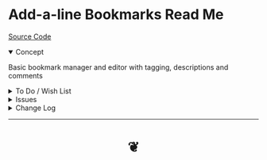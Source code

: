 # Add-a-line Bookmarks Read Me

[Source Code ]( https://github.com/opentecture/mindmapping/tree/master/sandbox/opentecture-bookmarks/add-a-line-bookmarks )

<details open>

<summary>Concept</summary>

Basic bookmark manager and editor with tagging, descriptions and comments

</details>

<details>

<summary>To Do / Wish List</summary>

2019-09-29 ~ Theo ~ OK on mobile

### Json bookmarks file

* 2019-08-11 ~ Theo ~ Add comments for every entry
* 2019-08-11 ~ Theo ~ Excellent set of tags
* 2019-08-11 ~ Theo ~ Every entry well-tagged

### Popup TBD

* 2019-09-28 ~ Theo ~ displays the web page
* 2019-08-11 ~ Theo ~ Details about items visible at load time
* 2019-08-11 ~ Theo ~ Move down below title


### Main contents

* 2019-08-11 ~ Theo ~ Add images

### Main edit page

* 2019-08-11 ~ Theo ~ Nicer CSS
* 2019-09-29 ~ Theo ~ search terms highlighted in the text

### Menus

* close all details on initialize


### Bookmark filters

Filtered results

All items

* Add 'Comments in file order'
* Add other types but not bookmarks
* Add display only filtered bookmarks



### Tags

* 2019-10-05 ~ Theo ~ save default tag - such as user name - to local storage
* 2019-08-11 ~ Theo ~ Filter by tags menu subdivided similar to edit tag sets
* 2019-07-07 ~ Theo ~ Create tag chains usable to tie or link as Mind Map elements
* 2019-06-23 ~ Theo ~ Filter by multiple tags
* 2019-06-23 ~ Theo ~ Add tags to multiple bookmarks at same time << or just use a text editor on the entire file

### File handling

* 2019-08-11 ~ Theo ~ Update json lines data with each edit << wip
* 2019-06-23 ~ Theo ~ Refresh memory after a deletion << wip
* 2019-06-03 ~ Theo ~ Save to and read from GitHub gists

### onLoad

* 2019-07-28 ~ Theo ~ Set menu type using local storage

### Menu





</details>

<details>

<summary>Issues</summary>


</details>

<details>

<summary>Change Log</summary>

### 2019-10-05 ~ Theo

Done

* 2019-09-29 ~ Theo ~ search for multiple strings separated by commas

### 2019-09-29 ~ Theo

Done

* 2019-08-11 ~ Theo ~ Add notes about item colors


### 2019-08-24 ~ Theo

Many updates bookmarks.json

* Adding tags
* Updating tag sets
* Adding comments

### 2019-08-11 ~ Theo

Added

* Saving in general working OK
* Saving duplicate tags
* Saving tagSets clean ups
* Colored tags in main window

Dealt with

* 2019-06-23 ~ Theo ~ Filter by content
* 2019-07-28 ~ Theo ~ filter out deprecated, off-topic etc using local storage
* 2019-07-28 ~ Theo ~ List links by date of entry/update
* 2019-07-28 ~ Theo ~ Bookmarks in file order


### 2019-07-28 ~ Theo

Add-a-line Bookmarks v0.5.03

* First commit
* Getting simpler

Dealt with

* 2019-06-23 ~ Theo ~ meta tags with description of entire project, copyright, license etc

</details>

***

# <center title="hello!" ><a href=javascript:window.scrollTo(0,0); style=text-decoration:none; > ❦ </a></center>

